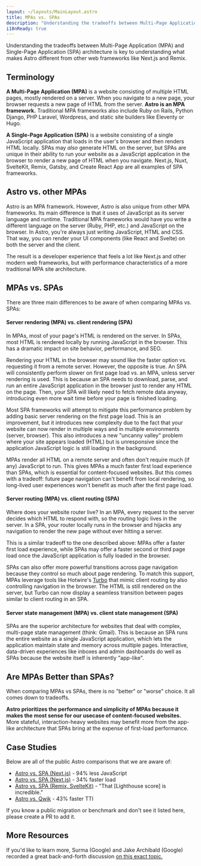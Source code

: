 ```yaml
---
layout: ~/layouts/MainLayout.astro
title: MPAs vs. SPAs
description: "Understanding the tradeoffs between Multi-Page Application (MPA) and Single-Page Application (SPA) architecture is key to understanding what makes Astro different from other web frameworks."
i18nReady: true
---
```


Understanding the tradeoffs between Multi-Page Application (MPA) and Single-Page Application (SPA) architecture is key to understanding what makes Astro different from other web frameworks like Next.js and Remix.

## Terminology

**A Multi-Page Application (MPA)** is a website consisting of multiple HTML pages, mostly rendered on a server. When you navigate to a new page, your browser requests a new page of HTML from the server. **Astro is an MPA framework.** Traditional MPA frameworks also include Ruby on Rails, Python Django, PHP Laravel, Wordpress, and static site builders like Eleventy or Hugo.

**A Single-Page Application (SPA)** is a website consisting of a single JavaScript application that loads in the user's browser and then renders HTML locally. SPAs may *also* generate HTML on the server, but SPAs are unique in their ability to run your website as a JavaScript application in the browser to render a new page of HTML when you navigate. Next.js, Nuxt, SvelteKit, Remix, Gatsby, and Create React App are all examples of SPA frameworks.

## Astro vs. other MPAs

Astro is an MPA framework. However, Astro is also unique from other MPA frameworks. Its main difference is that it uses of JavaScript as its server language and runtime. Traditional MPA frameworks would have you write a different language on the server (Ruby, PHP, etc.) and JavaScript on the browser. In Astro, you're always just writing JavaScript, HTML and CSS. That way, you can render your UI components (like React and Svelte) on both the server and the client.

The result is a developer experience that feels a lot like Next.js and other modern web frameworks, but with performance characteristics of a more traditional MPA site architecture.

## MPAs vs. SPAs

There are three main differences to be aware of when comparing MPAs vs. SPAs:

#### Server rendering (MPA) vs. client rendering (SPA)

In MPAs, most of your page's HTML is rendered on the server. In SPAs, most HTML is rendered locally by running JavaScript in the browser. This has a dramatic impact on site behavior, performance, and SEO.

Rendering your HTML in the browser may sound like the faster option vs. requesting it from a remote server. However, the opposite is true. An SPA will consistently perform slower on first page load vs. an MPA, unless server rendering is used. This is because an SPA needs to download, parse, and run an entire JavaScript application in the browser just to render any HTML on the page. Then, your SPA will likely need to fetch remote data anyway, introducing even more wait time before your page is finished loading.

Most SPA frameworks will attempt to mitigate this performance problem by adding basic server rendering on the first page load. This is an improvement, but it introduces new complexity due to the fact that your website can now render in multiple ways and in multiple environments (server, browser). This also introduces a new "uncanny valley" problem where your site appears loaded (HTML) but is unresponsive since the application JavaScript logic is still loading in the background.

MPAs render all HTML on a remote server and often don't require much (if any) JavaScript to run. This gives MPAs a much faster first load experience than SPAs, which is essential for content-focused websites. But this comes with a tradeoff: future page navigation can't benefit from local rendering, so long-lived user experiences won't benefit as much after the first page load.


#### Server routing (MPA) vs. client routing (SPA)

Where does your website router live? In an MPA, every request to the server decides which HTML to respond with, so the routing logic lives in the server. In a SPA, your router locally runs in the browser and hijacks any navigation to render the new page without ever hitting a server.

This is a similar tradeoff to the one described above: MPAs offer a faster first load experience, while SPAs may offer a faster second or third page load once the JavaScript application is fully loaded in the browser. 

SPAs can also offer more powerful transitions across page navigation because they control so much about page rendering. To match this support, MPAs leverage tools like Hotwire's [Turbo](https://turbo.hotwired.dev/) that mimic client routing by also controlling navigation in the browser. The HTML is still rendered on the server, but Turbo can now display a seamless transition between pages similar to client routing in an SPA.

#### Server state management (MPA) vs. client state management (SPA)

SPAs are the superior architecture for websites that deal with complex, multi-page state management (think: Gmail). This is because an SPA runs the entire website as a single JavaScript application, which lets the application maintain state and memory across multiple pages. Interactive, data-driven experiences like inboxes and admin dashboards do well as SPAs because the website itself is inherently "app-like".


## Are MPAs Better than SPAs?

When comparing MPAs vs SPAs, there is no "better" or "worse" choice. It all comes down to tradeoffs.

**Astro prioritizes the performance and simplicity of MPAs because it makes the most sense for our usecase of content-focused websites.** More stateful, interaction-heavy websites may benefit more from the app-like architecture that SPAs bring at the expense of first-load performance.


## Case Studies

Below are all of the public Astro comparisons that we are aware of:

- [Astro vs. SPA (Next.js)](https://twitter.com/t3dotgg/status/1437195415439360003) - 94% less JavaScript
- [Astro vs. SPA (Next.js)](https://twitter.com/jlengstorf/status/1442707241627385860?lang=en) - 34% faster load
- [Astro vs. SPA (Remix, SvelteKit)](https://www.youtube.com/watch?v=2ZEMb_H-LYE&t=8163s) - "That [Lighthouse score] is incredible."
- [Astro vs. Qwik](https://www.youtube.com/watch?v=2ZEMb_H-LYE&t=8504s) - 43% faster TTI

If you know a public migration or benchmark and don't see it listed here, please create a PR to add it.
## More Resources 

If you'd like to learn more, Surma (Google) and Jake Archibald (Google) recorded a great back-and-forth discussion [on this exact topic.](https://www.youtube.com/watch?v=ivLhf3hq7eM)


